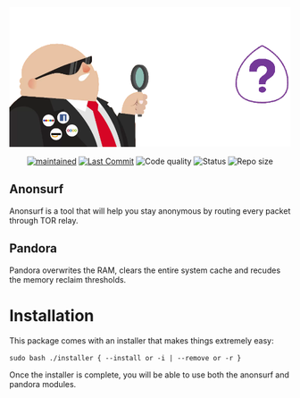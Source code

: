 <p align="left">
  <img height="250" src="https://raw.githubusercontent.com/RJMVisser/Anonstealth/master/README/banner.png">
</p>

<div align="center">

[![maintained](https://img.shields.io/maintenance/yes/2020?label=maintained&style=for-the-badge)](https://github.com/RJMVisser/Anonstealth/commits/master) [![Last Commit](https://img.shields.io/github/last-commit/RJMVisser/Anonstealth/master?style=for-the-badge)](https://github.com/RJMVisser/Anonstealth/commits/master) ![Code quality](https://img.shields.io/badge/Code%20Quality-B-orange?style=for-the-badge) ![Status](https://img.shields.io/badge/Status-complete-red?style=for-the-badge) ![Repo size](https://img.shields.io/github/repo-size/RJMVisser/Anonstealth?style=for-the-badge)

</div>

## Anonsurf
Anonsurf is a tool that will help you stay anonymous by routing every packet through TOR relay.


## Pandora
Pandora overwrites the RAM, clears the entire system cache and recudes the memory reclaim thresholds.


# Installation
This package comes with an installer that makes things extremely easy:
```
sudo bash ./installer { --install or -i | --remove or -r }
```
Once the installer is complete, you will be able to use both the anonsurf and pandora modules.
